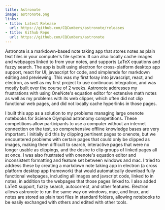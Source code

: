 ```yaml
---
title: Astronote
image: astronote.png
links:
- title: Latest Release
  url: https://github.com/CQCumbers/astronote/releases 
- title: Github Repo
  url: https://github.com/CQCumbers/astronote
---
```


Astronote is a markdown-based note taking app that stores notes as plain text files in your computer's file system. It can also locally cache images and webpages linked to from your notes, and supports LaTeX equations and fuzzy search. The app is built using electron for cross-platform desktop app support, react for UI, javascript for code, and simplemde for markdown editing and previewing. This was my first foray into javascript, react, and electron, as well as my first project to use continuous integration, and was mostly built over the course of 2 weeks. Astronote addresses my frustrations with using OneNote's equation editor for extensive math notes as well as my problems with its web clipper, which often did not clip functional web pages, and did not locally cache hyperlinks in those pages.

I built this app as a solution to my problems managing large onenote notebooks for Science Olympiad astronomy competitions. These competitions allow participants to use a computer without an internet connection on the test, so comprehensive offline knowledge bases are very important. I initially did this by clipping pertinent pages to onenote, but we encountered problems with certain pages that could only be clipped as images, making them difficult to search, interactive pages that were no longer usable as clippings, and the desire to clip groups of linked pages all at once. I was also frustrated with onenote's equation editor and inconsistent formatting and feature set between windows and mac. I tried to address these by creating a markdown note taking app in electron (a cross platform desktop app framework) that would automatically download fully functional webpages, including all images and javscript code, linked to in notes, in addition to the webpages that those pages linked to. I also added LaTeX support, fuzzy search, autocorrect, and other features. Electron allows astronote to run the same way on windows, mac, and linux, and notes are stored as plain text files in standard folders, allowing notebooks to be easily exchanged with others and edited with other tools.
